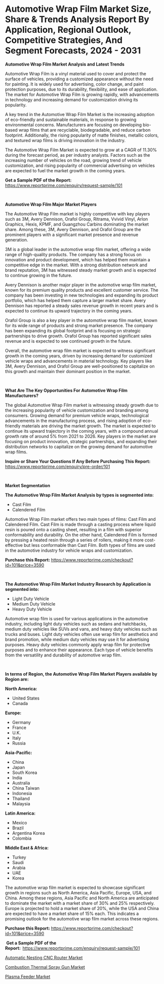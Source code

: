 <p><h1>Automotive Wrap Film Market Size, Share & Trends Analysis Report By Application, Regional Outlook, Competitive Strategies, And Segment Forecasts, 2024 - 2031</h1></p><p><strong>Automotive Wrap Film Market Analysis and Latest Trends</strong></p>
<p><p>Automotive Wrap Film is a vinyl material used to cover and protect the surface of vehicles, providing a customized appearance without the need for painting. It is widely used for advertising, color change, and paint protection purposes, due to its durability, flexibility, and ease of application. The market for Automotive Wrap Film is growing rapidly, with advancements in technology and increasing demand for customization driving its popularity. </p><p>A key trend in the Automotive Wrap Film Market is the increasing adoption of eco-friendly and sustainable materials, in response to growing environmental concerns. Manufacturers are focusing on developing bio-based wrap films that are recyclable, biodegradable, and reduce carbon footprint. Additionally, the rising popularity of matte finishes, metallic colors, and textured wrap films is driving innovation in the industry.</p><p>The Automotive Wrap Film Market is expected to grow at a CAGR of 11.30% during the forecast period, as per industry analysts. Factors such as the increasing number of vehicles on the road, growing trend of vehicle customization, and rising popularity of commercial advertising on vehicles are expected to fuel the market growth in the coming years.</p></p>
<p><strong>Get a Sample PDF of the Report:&nbsp;</strong> <a href="https://www.reportprime.com/enquiry/request-sample/101">https://www.reportprime.com/enquiry/request-sample/101</a></p>
<p>&nbsp;</p>
<p><strong>Automotive Wrap Film Major Market Players</strong></p>
<p><p>The Automotive Wrap Film market is highly competitive with key players such as 3M, Avery Dennison, Orafol Group, Ritrama, Vvivid Vinyl, Arlon Graphics, Hexis, KPMF, and Guangzhou Carbins dominating the market share. Among these, 3M, Avery Dennison, and Orafol Group are the prominent players with a significant market presence and revenue generation. </p><p>3M is a global leader in the automotive wrap film market, offering a wide range of high-quality products. The company has a strong focus on innovation and product development, which has helped them maintain a competitive edge in the market. With a strong distribution network and brand reputation, 3M has witnessed steady market growth and is expected to continue growing in the future.</p><p>Avery Dennison is another major player in the automotive wrap film market, known for its premium quality products and excellent customer service. The company has been investing in new technologies and expanding its product portfolio, which has helped them capture a larger market share. Avery Dennison has reported a steady sales revenue growth in recent years and is expected to continue its upward trajectory in the coming years.</p><p>Orafol Group is also a key player in the automotive wrap film market, known for its wide range of products and strong market presence. The company has been expanding its global footprint and is focusing on strategic partnerships to drive growth. Orafol Group has reported significant sales revenue and is expected to see continued growth in the future.</p><p>Overall, the automotive wrap film market is expected to witness significant growth in the coming years, driven by increasing demand for customized vehicle wraps and advancements in material technology. Key players like 3M, Avery Dennison, and Orafol Group are well-positioned to capitalize on this growth and maintain their dominant position in the market.</p></p>
<p>&nbsp;</p>
<p><strong>What Are The Key Opportunities For Automotive Wrap Film Manufacturers?</strong></p>
<p><p>The global Automotive Wrap Film market is witnessing steady growth due to the increasing popularity of vehicle customization and branding among consumers. Growing demand for premium vehicle wraps, technological advancements in the manufacturing process, and rising adoption of eco-friendly materials are driving the market growth. The market is expected to continue its upward trajectory in the coming years, with a compound annual growth rate of around 5% from 2021 to 2026. Key players in the market are focusing on product innovation, strategic partnerships, and expanding their distribution networks to capitalize on the growing demand for automotive wrap films.</p></p>
<p><strong>Inquire or Share Your Questions If Any Before Purchasing This Report:</strong> <a href="https://www.reportprime.com/enquiry/pre-order/101">https://www.reportprime.com/enquiry/pre-order/101</a></p>
<p>&nbsp;</p>
<p><strong>Market Segmentation</strong></p>
<p><strong>The Automotive Wrap Film Market Analysis by types is segmented into:</strong></p>
<p><ul><li>Cast Film</li><li>Calendered Film</li></ul></p>
<p><p>Automotive Wrap Film market offers two main types of films: Cast Film and Calendered Film. Cast Film is made through a casting process where liquid resin is poured onto a casting sheet, resulting in a film with superior conformability and durability. On the other hand, Calendered Film is formed by pressing a heated resin through a series of rollers, making it more cost-effective but less conformable than Cast Film. Both types of films are used in the automotive industry for vehicle wraps and customization.</p></p>
<p><strong>Purchase this Report:&nbsp;</strong><a href="https://www.reportprime.com/checkout?id=101&price=3590">https://www.reportprime.com/checkout?id=101&price=3590</a></p>
<p>&nbsp;</p>
<p><strong>The Automotive Wrap Film Market Industry Research by Application is segmented into:</strong></p>
<p><ul><li>Light Duty Vehicle</li><li>Medium Duty Vehicle</li><li>Heavy Duty Vehicle</li></ul></p>
<p><p>Automotive wrap film is used for various applications in the automotive industry, including light duty vehicles such as sedans and hatchbacks, medium duty vehicles like SUVs and vans, and heavy duty vehicles such as trucks and buses. Light duty vehicles often use wrap film for aesthetics and brand promotion, while medium duty vehicles may use it for advertising purposes. Heavy duty vehicles commonly apply wrap film for protective purposes and to enhance their appearance. Each type of vehicle benefits from the versatility and durability of automotive wrap film.</p></p>
<p>&nbsp;</p>
<p><strong>In terms of Region, the Automotive Wrap Film Market Players available by Region are:</strong></p>
<p>
    <p> <strong> North America: </strong>
        <ul>
            <li>United States</li>
            <li>Canada</li>
        </ul>
        </p> 
    <p> <strong> Europe: </strong>
        <ul>
            <li>Germany</li>
            <li>France</li>
            <li>U.K.</li>
            <li>Italy</li>
            <li>Russia</li>
        </ul>
        </p> 
    <p> <strong> Asia-Pacific: </strong>
        <ul>
            <li>China</li>
            <li>Japan</li>
            <li>South Korea</li>
            <li>India</li>
            <li>Australia</li>
            <li>China Taiwan</li>
            <li>Indonesia</li>
            <li>Thailand</li>
            <li>Malaysia</li>
        </ul>
        </p> 
    <p> <strong> Latin America: </strong>
        <ul>
            <li>Mexico</li>
            <li>Brazil</li>
            <li>Argentina Korea</li>
            <li>Colombia</li>
        </ul>
        </p> 
    <p> <strong> Middle East & Africa: </strong>
        <ul>
            <li>Turkey</li>
            <li>Saudi</li>
            <li>Arabia</li>
            <li>UAE</li>
            <li>Korea</li>
        </ul>
    </p>
    </p>
<p><p>The automotive wrap film market is expected to showcase significant growth in regions such as North America, Asia Pacific, Europe, USA, and China. Among these regions, Asia Pacific and North America are anticipated to dominate the market with a market share of 30% and 25% respectively. Europe is projected to hold a market share of 20%, while the USA and China are expected to have a market share of 15% each. This indicates a promising outlook for the automotive wrap film market across these regions.</p></p>
<p><strong>Purchase this Report: </strong><a href="https://www.reportprime.com/checkout?id=101&price=3590">https://www.reportprime.com/checkout?id=101&price=3590</a></p>
<p>&nbsp;<strong>Get a Sample PDF of the Report:&nbsp;&nbsp;</strong><a href="https://www.reportprime.com/enquiry/request-sample/101">https://www.reportprime.com/enquiry/request-sample/101</a></p>
<p><strong></strong></p>
<p><p><a href="https://view.publitas.com/reportprime-1/automatic-nesting-cnc-router-market-offers-provide-insightful-data-for-the-time-period-from-2023-to-2030-and-also-provide-analysis-based-on-application-type-and-region/">Automatic Nesting CNC Router Market</a></p><p><a href="https://view.publitas.com/reportprime-1/combustion-thermal-spray-gun-market-size-global-industry-overview-market-segmentation-and-forecast-2023-to-2030/">Combustion Thermal Spray Gun Market</a></p><p><a href="https://view.publitas.com/reportprime-1/plasma-feeder-market-provides-a-comprehensive-analysis-including-a-macro-overview-of-the-market-as-well-as-micro-details-such-as-market-size-and-competitive-landscape/">Plasma Feeder Market</a></p></p>